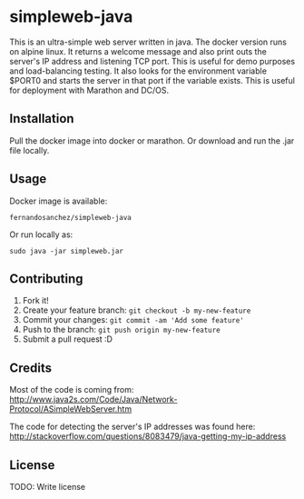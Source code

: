 # simpleweb-java

This is an ultra-simple web server written in java. The docker version runs on alpine linux. It returns a welcome message and also print outs the server's IP address and listening TCP port. This is useful for demo purposes and load-balancing testing. It also looks for the environment variable $PORT0 and starts the server in that port if the variable exists. This is useful for deployment with Marathon and DC/OS.

## Installation

Pull the docker image into docker or marathon. Or download and run the .jar file locally.

## Usage

Docker image is available:

``` fernandosanchez/simpleweb-java ```

Or run locally as:

``` sudo java -jar simpleweb.jar ```

## Contributing

1. Fork it!
2. Create your feature branch: `git checkout -b my-new-feature`
3. Commit your changes: `git commit -am 'Add some feature'`
4. Push to the branch: `git push origin my-new-feature`
5. Submit a pull request :D

## Credits

Most of the code is coming from: 
http://www.java2s.com/Code/Java/Network-Protocol/ASimpleWebServer.htm

The code for detecting the server's IP addresses was found here:
http://stackoverflow.com/questions/8083479/java-getting-my-ip-address

## License

TODO: Write license
